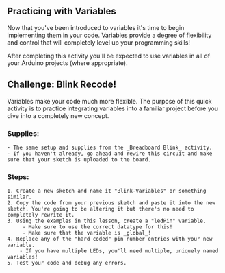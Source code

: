 ## Practicing with Variables
Now that you've been introduced to variables it's time to begin implementing them in your code. Variables provide a degree of flexibility and control that will completely level up your programming skills!

After completing this activity you'll be expected to use variables in all of your Arduino projects (where appropriate).

## Challenge: Blink Recode!
Variables make your code much more flexible. The purpose of this quick activity is to practice integrating variables into a familiar project before you dive into a completely new concept.

### Supplies:
    - The same setup and supplies from the _Breadboard Blink_ activity.
    - If you haven't already, go ahead and rewire this circuit and make sure that your sketch is uploaded to the board.

### Steps:
    1. Create a new sketch and name it "Blink-Variables" or something similar.
    2. Copy the code from your previous sketch and paste it into the new sketch. You're going to be altering it but there's no need to completely rewrite it.
    3. Using the examples in this lesson, create a "ledPin" variable.
         - Make sure to use the correct datatype for this!
         - Make sure that the variable is _global_!
    4. Replace any of the "hard coded" pin number entries with your new variable.
        - If you have multiple LEDs, you'll need multiple, uniquely named variables!
    5. Test your code and debug any errors.
